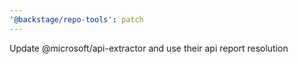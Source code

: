```yaml
---
'@backstage/repo-tools': patch
---
```


Update @microsoft/api-extractor and use their api report resolution
